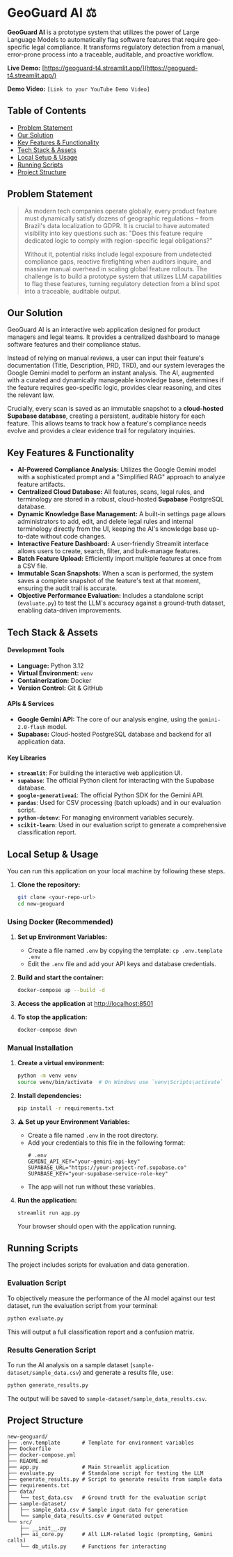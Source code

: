 # GeoGuard AI ⚖️

**GeoGuard AI** is a prototype system that utilizes the power of Large Language Models to automatically flag software features that require geo-specific legal compliance. It transforms regulatory detection from a manual, error-prone process into a traceable, auditable, and proactive workflow.

**Live Demo:** [https://geoguard-t4.streamlit.app/](https://geoguard-t4.streamlit.app/)

**Demo Video:** `[Link to your YouTube Demo Video]`

## Table of Contents
- [Problem Statement](#problem-statement)
- [Our Solution](#our-solution)
- [Key Features & Functionality](#key-features--functionality)
- [Tech Stack & Assets](#tech-stack--assets)
- [Local Setup & Usage](#local-setup--usage)
- [Running Scripts](#running-scripts)
- [Project Structure](#project-structure)

## Problem Statement

> As modern tech companies operate globally, every product feature must dynamically satisfy dozens of geographic regulations – from Brazil's data localization to GDPR. It is crucial to have automated visibility into key questions such as: "Does this feature require dedicated logic to comply with region-specific legal obligations?"
>
> Without it, potential risks include legal exposure from undetected compliance gaps, reactive firefighting when auditors inquire, and massive manual overhead in scaling global feature rollouts. The challenge is to build a prototype system that utilizes LLM capabilities to flag these features, turning regulatory detection from a blind spot into a traceable, auditable output.

## Our Solution

GeoGuard AI is an interactive web application designed for product managers and legal teams. It provides a centralized dashboard to manage software features and their compliance status.

Instead of relying on manual reviews, a user can input their feature's documentation (Title, Description, PRD, TRD), and our system leverages the Google Gemini model to perform an instant analysis. The AI, augmented with a curated and dynamically manageable knowledge base, determines if the feature requires geo-specific logic, provides clear reasoning, and cites the relevant law.

Crucially, every scan is saved as an immutable snapshot to a **cloud-hosted Supabase database**, creating a persistent, auditable history for each feature. This allows teams to track how a feature's compliance needs evolve and provides a clear evidence trail for regulatory inquiries.

## Key Features & Functionality

*   **AI-Powered Compliance Analysis:** Utilizes the Google Gemini model with a sophisticated prompt and a "Simplified RAG" approach to analyze feature artifacts.
*   **Centralized Cloud Database:** All features, scans, legal rules, and terminology are stored in a robust, cloud-hosted **Supabase** PostgreSQL database.
*   **Dynamic Knowledge Base Management:** A built-in settings page allows administrators to add, edit, and delete legal rules and internal terminology directly from the UI, keeping the AI's knowledge base up-to-date without code changes.
*   **Interactive Feature Dashboard:** A user-friendly Streamlit interface allows users to create, search, filter, and bulk-manage features.
*   **Batch Feature Upload:** Efficiently import multiple features at once from a CSV file.
*   **Immutable Scan Snapshots:** When a scan is performed, the system saves a complete snapshot of the feature's text at that moment, ensuring the audit trail is accurate.
*   **Objective Performance Evaluation:** Includes a standalone script (`evaluate.py`) to test the LLM's accuracy against a ground-truth dataset, enabling data-driven improvements.

## Tech Stack & Assets

#### Development Tools
*   **Language:** Python 3.12
*   **Virtual Environment:** `venv`
*   **Containerization:** Docker
*   **Version Control:** Git & GitHub

#### APIs & Services
*   **Google Gemini API:** The core of our analysis engine, using the `gemini-2.0-flash` model.
*   **Supabase:** Cloud-hosted PostgreSQL database and backend for all application data.

#### Key Libraries
*   **`streamlit`**: For building the interactive web application UI.
*   **`supabase`**: The official Python client for interacting with the Supabase database.
*   **`google-generativeai`**: The official Python SDK for the Gemini API.
*   **`pandas`**: Used for CSV processing (batch uploads) and in our evaluation script.
*   **`python-dotenv`**: For managing environment variables securely.
*   **`scikit-learn`**: Used in our evaluation script to generate a comprehensive classification report.

## Local Setup & Usage

You can run this application on your local machine by following these steps.

1.  **Clone the repository:**
    ```bash
    git clone <your-repo-url>
    cd new-geoguard
    ```

### Using Docker (Recommended)

1.  **Set up Environment Variables:**
    -   Create a file named `.env` by copying the template: `cp .env.template .env`
    -   Edit the `.env` file and add your API keys and database credentials.

2.  **Build and start the container:**
    ```bash
    docker-compose up --build -d
    ```

3.  **Access the application** at [http://localhost:8501](http://localhost:8501)

4.  **To stop the application:**
    ```bash
    docker-compose down
    ```

### Manual Installation

1.  **Create a virtual environment:**
    ```bash
    python -m venv venv
    source venv/bin/activate  # On Windows use `venv\Scripts\activate`
    ```

2.  **Install dependencies:**
    ```bash
    pip install -r requirements.txt
    ```

3.  **⚠️ Set up your Environment Variables:**
    -   Create a file named `.env` in the root directory.
    -   Add your credentials to this file in the following format:
        ```env
        # .env
        GEMINI_API_KEY="your-gemini-api-key"
        SUPABASE_URL="https://your-project-ref.supabase.co"
        SUPABASE_KEY="your-supabase-service-role-key"
        ```
    -   The app will not run without these variables.

4.  **Run the application:**
    ```bash
    streamlit run app.py
    ```
    Your browser should open with the application running.

## Running Scripts

The project includes scripts for evaluation and data generation.

### Evaluation Script
To objectively measure the performance of the AI model against our test dataset, run the evaluation script from your terminal:
```bash
python evaluate.py
```
This will output a full classification report and a confusion matrix.

### Results Generation Script
To run the AI analysis on a sample dataset (`sample-dataset/sample_data.csv`) and generate a results file, use:
```bash
python generate_results.py
```
The output will be saved to `sample-dataset/sample_data_results.csv`.

## Project Structure
```text
new-geoguard/
├── .env.template       # Template for environment variables
├── Dockerfile
├── docker-compose.yml
├── README.md
├── app.py              # Main Streamlit application
├── evaluate.py         # Standalone script for testing the LLM
├── generate_results.py # Script to generate results from sample data
├── requirements.txt
├── data/
│   └── test_data.csv   # Ground truth for the evaluation script
├── sample-dataset/
│   ├── sample_data.csv # Sample input data for generation
│   └── sample_data_results.csv # Generated output
└── src/
    ├── __init__.py
    ├── ai_core.py      # All LLM-related logic (prompting, Gemini calls)
    └── db_utils.py     # Functions for interacting